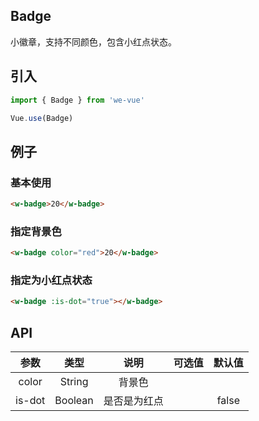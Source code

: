 Badge
---
小徽章，支持不同颜色，包含小红点状态。

## 引入

```js
import { Badge } from 'we-vue'

Vue.use(Badge)
```

## 例子

### 基本使用

```html
<w-badge>20</w-badge>
```

### 指定背景色

```html
<w-badge color="red">20</w-badge>
```

### 指定为小红点状态

```html
<w-badge :is-dot="true"></w-badge>
```

## API

|   参数   |   类型    |   说明   | 可选值  |  默认值  |
| :----: | :-----: | :----: | :--: | :---: |
| color  | String  |  背景色   |      |       |
| is-dot | Boolean | 是否是为红点 |      | false |
